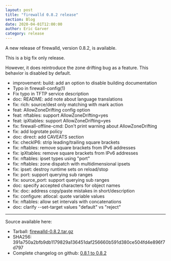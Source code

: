 ```yaml
---
layout: post
title: "firewalld 0.8.2 release"
section: Blog
date: 2020-04-01T12:00:00
author: Eric Garver
category: release
---
```


A new release of firewalld, version 0.8.2, is available.

This is a big fix only release.

However, it does reintroduce the zone drifting bug as a feature. This behavior
is disabled by default.

- improvement: build: add an option to disable building documentation
- Typo in firewall-config(1)
- Fix typo in TFTP service description
- doc: README: add note about language translations
- fix: rich: source/dest only matching with mark action
- feat: AllowZoneDrifting config option
- feat: nftables: support AllowZoneDrifting=yes
- feat: ipXtables: support AllowZoneDrifting=yes
- fix: firewall-offline-cmd: Don't print warning about AllowZoneDrifting
- fix: add logrotate policy
- doc: direct: add CAVEATS section
- fix: checkIP6: strip leading/trailing square brackets
- fix: nftables: remove square brackets from IPv6 addresses
- fix: ipXtables: remove square brackets from IPv6 addresses
- fix: nftables: ipset types using "port"
- fix: nftables: zone dispatch with multidimensional ipsets
- fix: ipset: destroy runtime sets on reload/stop
- fix: port: support querying sub ranges
- fix: source_port: support querying sub ranges
- doc: specify accepted characters for object names
- fix: doc: address copy/paste mistakes in short/description
- fix: configure: atlocal: quote variable values
- fix: nftables: allow set intervals with concatenations
- doc: clarify --set-target values "default" vs "reject"

-----

Source available here:

 * Tarball: [firewalld-0.8.2.tar.gz](https://github.com/firewalld/firewalld/releases/download/v0.8.2/firewalld-0.8.2.tar.gz)
 * SHA256: 391a750a2bfb9db1179829a136451daf256660b591d380ce504fd4e896f7d797
 * Complete changelog on github: [0.8.1 to 0.8.2](https://github.com/firewalld/firewalld/compare/v0.8.1...v0.8.2)
